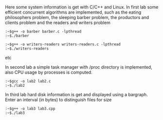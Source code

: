 Here some system information is get with C/C++ and Linux.
In first lab some efficient concurrent algorithms 
are implemented, such as the eating philosophers problem,
the sleeping barber problem, the productors and clients
problem and the readers and writers problem
```
:~$g++ -o barber barber.c -lpthread 
:~$./barber
```
```
:~$g++ -o writers-readers writers-readers.c -lpthread 
:~$./writers-readers
```
etc

In second lab a simple task manager with /proc directory is
implemented, also CPU usage by processes is computed.
```
:~$gcc -o lab2 lab2.c 
:~$./lab2
```

In third lab hard disk information is get and displayed using
a bargraph. Enter an interval (in bytes) to distinguish files for size 
```
:~$g++ -o lab3 lab3.cpp 
:~$./lab3
```

